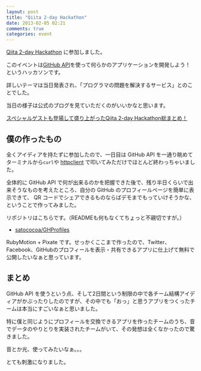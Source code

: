 ```yaml
---
layout: post
title: "Qiita 2-day Hackathon"
date: 2013-02-05 02:21
comments: true
categories: event
---
```

[Qiita 2-day Hackathon](http://qiitahackathon03.peatix.com) に参加しました。

このイベントは[GitHub API](http://developer.github.com)を使って何らかのアプリケーションを開発しよう！というハッカソンです。

詳しいテーマは当日発表され、「プログラマの問題を解決するサービス」とのことでした。

当日の様子は公式のブログを見ていただくのがいいかなと思います。

[スペシャルゲストも登場して盛り上がったQiita 2-day Hackathon総まとめ！](http://blog.qiita.com/post/42345394076/qiita-2-day-hackathon-report)


## 僕の作ったもの

全くアイディアを持たずに参加したので、一日目は GitHub API を一通り眺めてターミナルから`curl`や [httpclient](https://github.com/nahi/httpclient) で叩いてみただけでほとんど終わっちゃいました。

全体的に GitHub API で何が出来るのかを把握できた後で、残り半日くらいで出来そうなものを考えたところ、自分の GitHub のプロフィールページを簡単に表示できて、 QR コードでシェアできるものならばデモまでもっていけそうかな、ということで作ってみました。

リポジトリはこちらです。（READMEも何もなくてちょっと不親切ですが。）

- [satococoa/GHProfiles](https://github.com/satococoa/GHProfiles)

RubyMotion + Pixate です。せっかくここまで作ったので、Twitter、Facebook、GitHubのプロフィールを表示・共有できるアプリに仕上げて無料で公開したいなぁと思っています。


## まとめ

GitHub API を使うという点、そして2日間という制限の中で各チーム結構アイディアがかぶったりしたのですが、その中でも「おっ」と思うアプリをつくったチームは本当にすごいなぁと思いました。

特に僕と同じようにプロフィールを交換できるアプリを作ったチームのうち、音でデータのやりとりを実装されたチームがいて、その発想は全くなかったので驚きました。

音とか光、使ってみたいなぁ。。。

とても刺激になりました。